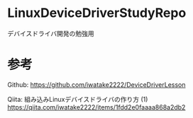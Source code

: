 # LinuxDeviceDriverStudyRepo
デバイスドライバ開発の勉強用

# 参考
Github: https://github.com/iwatake2222/DeviceDriverLesson

Qiita: 組み込みLinuxデバイスドライバの作り方 (1)
https://qiita.com/iwatake2222/items/1fdd2e0faaaa868a2db2

